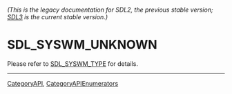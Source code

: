 ###### (This is the legacy documentation for SDL2, the previous stable version; [SDL3](https://wiki.libsdl.org/SDL3/) is the current stable version.)
# SDL_SYSWM_UNKNOWN

Please refer to [SDL_SYSWM_TYPE](SDL_SYSWM_TYPE) for details.

----
[CategoryAPI](CategoryAPI), [CategoryAPIEnumerators](CategoryAPIEnumerators)

